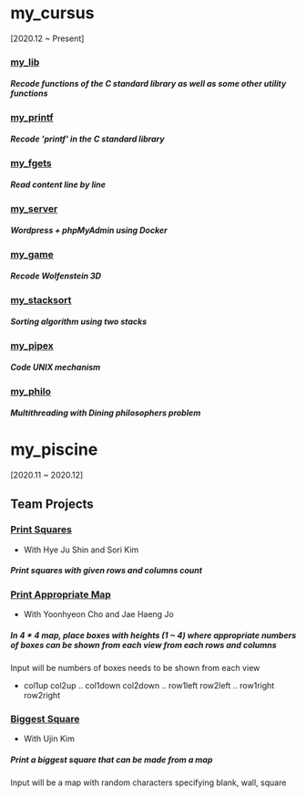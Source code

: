 # my_cursus
[2020.12 ~ Present]

### [my_lib](https://github.com/ljiwoo59/my_lib)
##### Recode functions of the C standard library as well as some other utility functions

### [my_printf](https://github.com/ljiwoo59/my_printf)
##### Recode 'printf' in the C standard library

### [my_fgets](https://github.com/ljiwoo59/my_fgets)
##### Read content line by line

### [my_server](https://github.com/ljiwoo59/my_server)
##### Wordpress + phpMyAdmin using Docker

### [my_game](https://github.com/ljiwoo59/my_game)
##### Recode Wolfenstein 3D

### [my_stacksort](https://github.com/ljiwoo59/my_stacksort)
##### Sorting algorithm using two stacks

### [my_pipex](https://github.com/ljiwoo59/my_pipex)
##### Code UNIX mechanism

### [my_philo](https://github.com/ljiwoo59/my_philo)
##### Multithreading with Dining philosophers problem

# my_piscine
[2020.11 ~ 2020.12]

## Team Projects

### [Print Squares](https://github.com/ljiwoo59/my_cursus/tree/main/printsquare)
* With Hye Ju Shin and Sori Kim
##### Print squares with given rows and columns count


### [Print Appropriate Map](https://github.com/ljiwoo59/my_cursus/tree/main/printcorrectmap)
* With Yoonhyeon Cho and Jae Haeng Jo
##### In 4 * 4 map, place boxes with heights (1 ~ 4) where appropriate numbers of boxes can be shown from each view from each rows and columns
Input will be numbers of boxes needs to be shown from each view
* col1up col2up .. col1down col2down .. row1left row2left .. row1right row2right

### [Biggest Square](https://github.com/ljiwoo59/my_cursus/tree/main/biggestsquare)
* With Ujin Kim
##### Print a biggest square that can be made from a map
Input will be a map with random characters specifying blank, wall, square
